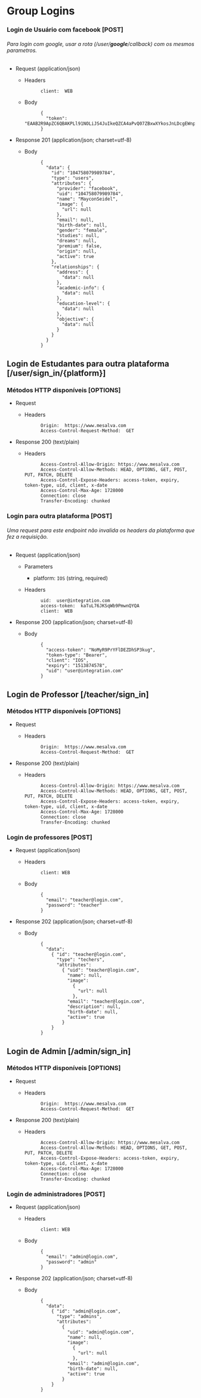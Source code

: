 # Group Logins

### Login de Usuário com facebook [POST]
###### Para login com *google*, usar a rota (/user/**google**/callback) com os mesmos parametros.

+ Request (application/json)
    + Headers

                client:  WEB

    + Body

                {
                  "token": "EAAB2R9ApZC6QBAKPLl91NOLiJS4JuIkeQZCA4aPvQ07ZBxwXYkosJnLDcgEWnpyV3ZBYhrFQMU8cULZCzhRVgGSsUWTL4qjAU0mb8V7ABZAkWt8oK6ImcP8jSfmdpNVQZBXIG0QAZBtc0CZCaQkU6GfulQc8yJ1si5pnmKhGjhSYgdHex5jLbOk3d"
                }

+ Response 201 (application/json; charset=utf-8)
    + Body

                {
                  "data": {
                    "id": "104758079989784",
                    "type": "users",
                    "attributes": {
                      "provider": "facebook",
                      "uid": "104758079989784",
                      "name": "MayconSeidel",
                      "image": {
                        "url": null
                      },
                      "email": null,
                      "birth-date": null,
                      "gender": "female",
                      "studies": null,
                      "dreams": null,
                      "premium": false,
                      "origin": null,
                      "active": true
                    },
                    "relationships": {
                      "address": {
                        "data": null
                      },
                      "academic-info": {
                        "data": null
                      },
                      "education-level": {
                        "data": null
                      },
                      "objective": {
                        "data": null
                      }
                    }
                  }
                }



## Login de Estudantes para outra plataforma [/user/sign_in/{platform}]
### Métodos HTTP disponíveis [OPTIONS]

+ Request

    + Headers

                Origin:  https://www.mesalva.com
                Access-Control-Request-Method:  GET


+ Response 200 (text/plain)

    + Headers

                Access-Control-Allow-Origin: https://www.mesalva.com
                Access-Control-Allow-Methods: HEAD, OPTIONS, GET, POST, PUT, PATCH, DELETE
                Access-Control-Expose-Headers: access-token, expiry, token-type, uid, client, x-date
                Access-Control-Max-Age: 1728000
                Connection: close
                Transfer-Encoding: chunked

### Login para outra plataforma [POST]
###### Uma request para este endpoint não invalida os headers da plataforma que fez a requisição.

+ Request (application/json)
    + Parameters
        + platform: `IOS` (string, required)
    + Headers

                uid:  user@integration.com
                access-token:  kaTuL76JKSqWb9PmwnQYQA
                client:  WEB

+ Response 200 (application/json; charset=utf-8)
    + Body

                {
                  "access-token": "NoMyR9PrYFlDEZDhSP3kug",
                  "token-type": "Bearer",
                  "client": "IOS",
                  "expiry": "1513874578",
                  "uid": "user@integration.com"
                }


## Login de Professor [/teacher/sign_in]
### Métodos HTTP disponíveis [OPTIONS]

+ Request

    + Headers

                Origin:  https://www.mesalva.com
                Access-Control-Request-Method:  GET


+ Response 200 (text/plain)

    + Headers

                Access-Control-Allow-Origin: https://www.mesalva.com
                Access-Control-Allow-Methods: HEAD, OPTIONS, GET, POST, PUT, PATCH, DELETE
                Access-Control-Expose-Headers: access-token, expiry, token-type, uid, client, x-date
                Access-Control-Max-Age: 1728000
                Connection: close
                Transfer-Encoding: chunked


### Login de professores [POST]

+ Request (application/json)
    + Headers

                client: WEB

    + Body

                {
                  "email": "teacher@login.com",
                  "password": "teacher"
                }

+ Response 202 (application/json; charset=utf-8)
    + Body

                {
                  "data":
                    { "id": "teacher@login.com",
                      "type": "techers",
                      "attributes":
                        { "uid": "teacher@login.com",
                          "name": null,
                          "image":
                            {
                              "url": null
                            },
                          "email": "teacher@login.com",
                          "description": null,
                          "birth-date": null,
                          "active": true
                        }
                    }
                }


## Login de Admin [/admin/sign_in]
### Métodos HTTP disponíveis [OPTIONS]

+ Request

    + Headers

                Origin:  https://www.mesalva.com
                Access-Control-Request-Method:  GET


+ Response 200 (text/plain)

    + Headers

                Access-Control-Allow-Origin: https://www.mesalva.com
                Access-Control-Allow-Methods: HEAD, OPTIONS, GET, POST, PUT, PATCH, DELETE
                Access-Control-Expose-Headers: access-token, expiry, token-type, uid, client, x-date
                Access-Control-Max-Age: 1728000
                Connection: close
                Transfer-Encoding: chunked


### Login de administradores [POST]

+ Request (application/json)
    + Headers

                client: WEB

    + Body

                {
                  "email": "admin@login.com",
                  "password": "admin"
                }

+ Response 202 (application/json; charset=utf-8)
    + Body

                {
                  "data":
                    { "id": "admin@login.com",
                      "type": "admins",
                      "attributes":
                        {
                          "uid": "admin@login.com",
                          "name": null,
                          "image":
                            {
                              "url": null
                            },
                          "email": "admin@login.com",
                          "birth-date": null,
                          "active": true
                        }
                    }
                }
